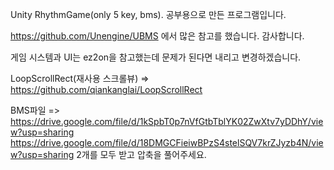 Unity RhythmGame(only 5 key, bms).
공부용으로 만든 프로그램입니다.

https://github.com/Unengine/UBMS  에서 많은 참고를 했습니다. 감사합니다.

게임 시스템과 UI는 ez2on을 참고했는데 문제가 된다면 내리고 변경하겠습니다.

LoopScrollRect(재사용 스크롤뷰) => https://github.com/qiankanglai/LoopScrollRect

BMS파일 => https://drive.google.com/file/d/1kSpbT0p7nVfGtbTblYK02ZwXtv7yDDhY/view?usp=sharing
           https://drive.google.com/file/d/18DMGCFieiwBPzS4stelSQV7krZJyzb4N/view?usp=sharing
           2개를 모두 받고 압축을 풀어주세요.
